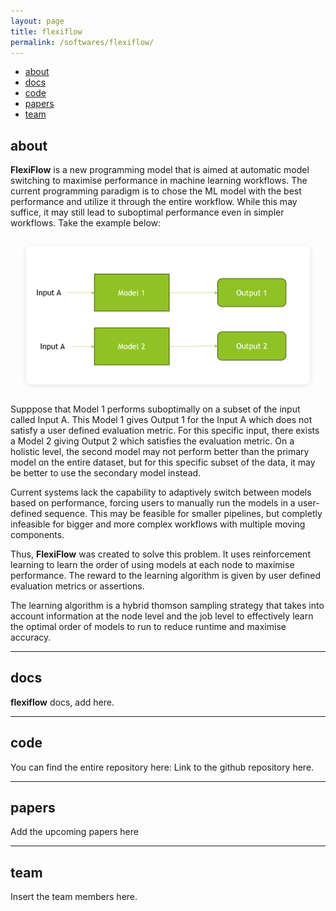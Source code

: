 ```yaml
---
layout: page
title: flexiflow
permalink: /softwares/flexiflow/
---
```



<!-- Navigation Bar -->
<div class="navbar">
    <div class="navbar-inner">
        <ul class="nav">
            <li><a href="#about">about</a></li>
            <li><a href="#docs">docs</a></li>
            <li><a href="#code">code</a></li>
            <li><a href="#papers">papers</a></li>
            <li><a href="#team">team</a></li>
        </ul>
    </div>
</div>


## about

**FlexiFlow** is a new programming model that is aimed at automatic model switching to maximise performance in machine learning workflows.
The current programming paradigm is to chose the ML model with the best performance and utilize it through the entire workflow. While this may suffice, it may still lead to suboptimal performance even in simpler workflows. Take the example below:

<div style="text-align:center; margin: 2em 0;">
  <img src="/images/softwares/flexiflowfig1.png" alt="FlexiFlow Example Diagram" style="max-width:90%; height:auto; border-radius:8px; box-shadow:0 2px 8px rgba(0,0,0,0.1);">
</div>

Supppose that Model 1 performs suboptimally on a subset of the input called Input A. This Model 1 gives Output 1 for the Input A which does not satisfy a user defined evaluation metric. For this specific input, there exists a Model 2 giving Output 2 which satisfies the evaluation metric.
On a holistic level, the second model may not perform better than the primary model on the entire dataset, but for this specific subset of the data, it may be better to use the secondary model instead.

Current systems lack the capability to adaptively switch between models based on performance, forcing users to manually run the models in a user-defined sequence. This may be feasible for smaller pipelines, but completly infeasible for bigger and more complex workflows with multiple moving components.

Thus, **FlexiFlow** was created to solve this problem. It uses reinforcement learning to learn the order of using models at each node to maximise performance. The reward to the learning algorithm is given by user defined evaluation metrics or assertions.

The learning algorithm is a hybrid thomson sampling strategy that takes into account information at the node level and the job level to effectively learn the optimal order of models to run to reduce runtime and maximise accuracy.

-------------

## docs

**flexiflow** docs, add here.

-------------

## code

You can find the entire repository here: Link to the github repository here.

-------------

## papers

Add the upcoming papers here

-------------

## team

Insert the team members here.
